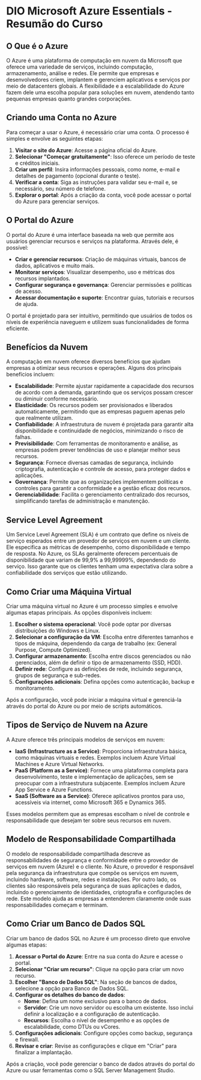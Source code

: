 # DIO Microsoft Azure Essentials - Resumão do Curso

## O Que é o Azure

O Azure é uma plataforma de computação em nuvem da Microsoft que oferece uma variedade de serviços, incluindo computação, armazenamento, análise e redes. Ele permite que empresas e desenvolvedores criem, implantem e gerenciem aplicativos e serviços por meio de datacenters globais. A flexibilidade e a escalabilidade do Azure fazem dele uma escolha popular para soluções em nuvem, atendendo tanto pequenas empresas quanto grandes corporações.

## Criando uma Conta no Azure

Para começar a usar o Azure, é necessário criar uma conta. O processo é simples e envolve as seguintes etapas:

1. **Visitar o site do Azure**: Acesse a página oficial do Azure.
2. **Selecionar "Começar gratuitamente"**: Isso oferece um período de teste e créditos iniciais.
3. **Criar um perfil**: Insira informações pessoais, como nome, e-mail e detalhes de pagamento (opcional durante o teste).
4. **Verificar a conta**: Siga as instruções para validar seu e-mail e, se necessário, seu número de telefone.
5. **Explorar o portal**: Após a criação da conta, você pode acessar o portal do Azure para gerenciar serviços.

## O Portal do Azure

O portal do Azure é uma interface baseada na web que permite aos usuários gerenciar recursos e serviços na plataforma. Através dele, é possível:

- **Criar e gerenciar recursos**: Criação de máquinas virtuais, bancos de dados, aplicativos e muito mais.
- **Monitorar serviços**: Visualizar desempenho, uso e métricas dos recursos implantados.
- **Configurar segurança e governança**: Gerenciar permissões e políticas de acesso.
- **Acessar documentação e suporte**: Encontrar guias, tutoriais e recursos de ajuda.

O portal é projetado para ser intuitivo, permitindo que usuários de todos os níveis de experiência naveguem e utilizem suas funcionalidades de forma eficiente.

## Benefícios da Nuvem

A computação em nuvem oferece diversos benefícios que ajudam empresas a otimizar seus recursos e operações. Alguns dos principais benefícios incluem:

- **Escalabilidade**: Permite ajustar rapidamente a capacidade dos recursos de acordo com a demanda, garantindo que os serviços possam crescer ou diminuir conforme necessário.
- **Elasticidade**: Os recursos podem ser provisionados e liberados automaticamente, permitindo que as empresas paguem apenas pelo que realmente utilizam.
- **Confiabilidade**: A infraestrutura de nuvem é projetada para garantir alta disponibilidade e continuidade de negócios, minimizando o risco de falhas.
- **Previsibilidade**: Com ferramentas de monitoramento e análise, as empresas podem prever tendências de uso e planejar melhor seus recursos.
- **Segurança**: Fornece diversas camadas de segurança, incluindo criptografia, autenticação e controle de acesso, para proteger dados e aplicações.
- **Governança**: Permite que as organizações implementem políticas e controles para garantir a conformidade e a gestão eficaz dos recursos.
- **Gerenciabilidade**: Facilita o gerenciamento centralizado dos recursos, simplificando tarefas de administração e manutenção.

## Service Level Agreement

Um Service Level Agreement (SLA) é um contrato que define os níveis de serviço esperados entre um provedor de serviços em nuvem e um cliente. Ele especifica as métricas de desempenho, como disponibilidade e tempo de resposta. No Azure, os SLAs geralmente oferecem percentuais de disponibilidade que variam de 99,9% a 99,99999%, dependendo do serviço. Isso garante que os clientes tenham uma expectativa clara sobre a confiabilidade dos serviços que estão utilizando.

## Como Criar uma Máquina Virtual

Criar uma máquina virtual no Azure é um processo simples e envolve algumas etapas principais. As opções disponíveis incluem:

1. **Escolher o sistema operacional**: Você pode optar por diversas distribuições do Windows e Linux.
2. **Selecionar a configuração da VM**: Escolha entre diferentes tamanhos e tipos de máquina, dependendo da carga de trabalho (ex: General Purpose, Compute Optimized).
3. **Configurar armazenamento**: Escolha entre discos gerenciados ou não gerenciados, além de definir o tipo de armazenamento (SSD, HDD).
4. **Definir rede**: Configure as definições de rede, incluindo segurança, grupos de segurança e sub-redes.
5. **Configurações adicionais**: Defina opções como autenticação, backup e monitoramento.

Após a configuração, você pode iniciar a máquina virtual e gerenciá-la através do portal do Azure ou por meio de scripts automáticos.

## Tipos de Serviço de Nuvem na Azure

A Azure oferece três principais modelos de serviços em nuvem:

- **IaaS (Infrastructure as a Service)**: Proporciona infraestrutura básica, como máquinas virtuais e redes. Exemplos incluem Azure Virtual Machines e Azure Virtual Networks.
- **PaaS (Platform as a Service)**: Fornece uma plataforma completa para desenvolvimento, teste e implementação de aplicações, sem se preocupar com a infraestrutura subjacente. Exemplos incluem Azure App Service e Azure Functions.
- **SaaS (Software as a Service)**: Oferece aplicativos prontos para uso, acessíveis via internet, como Microsoft 365 e Dynamics 365.

Esses modelos permitem que as empresas escolham o nível de controle e responsabilidade que desejam ter sobre seus recursos em nuvem.

## Modelo de Responsabilidade Compartilhada

O modelo de responsabilidade compartilhada descreve as responsabilidades de segurança e conformidade entre o provedor de serviços em nuvem (Azure) e o cliente. No Azure, o provedor é responsável pela segurança da infraestrutura que compõe os serviços em nuvem, incluindo hardware, software, redes e instalações. Por outro lado, os clientes são responsáveis pela segurança de suas aplicações e dados, incluindo o gerenciamento de identidades, criptografia e configurações de rede. Este modelo ajuda as empresas a entenderem claramente onde suas responsabilidades começam e terminam.

## Como Criar um Banco de Dados SQL

Criar um banco de dados SQL no Azure é um processo direto que envolve algumas etapas:

1. **Acessar o Portal do Azure**: Entre na sua conta do Azure e acesse o portal.
2. **Selecionar "Criar um recurso"**: Clique na opção para criar um novo recurso.
3. **Escolher "Banco de Dados SQL"**: Na seção de bancos de dados, selecione a opção para Banco de Dados SQL.
4. **Configurar os detalhes do banco de dados**:
   - **Nome**: Defina um nome exclusivo para o banco de dados.
   - **Servidor**: Crie um novo servidor ou escolha um existente. Isso inclui definir a localização e a configuração de autenticação.
   - **Recursos**: Escolha o nível de desempenho e as opções de escalabilidade, como DTUs ou vCores.
5. **Configurações adicionais**: Configure opções como backup, segurança e firewall.
6. **Revisar e criar**: Revise as configurações e clique em "Criar" para finalizar a implantação.

Após a criação, você pode gerenciar o banco de dados através do portal do Azure ou usar ferramentas como o SQL Server Management Studio.

